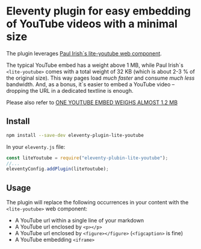 # Eleventy plugin for easy embedding of YouTube videos with a minimal size

The plugin leverages [Paul Irish´s lite-youtube web component](https://github.com/paulirish/lite-youtube-embed).

The typical YouTube embed has a weight above 1 MB, while Paul Irish´s `<lite-youtube>` comes with a total weight of 32 KB (which is about 2-3 % of the original size). This way pages load _much faster_ and consume _much less_ bandwidth. And, as a bonus, it´s easier to embed a YouTube video – dropping the URL in a dedicated textline is enough.

Please also refer to [ONE YOUTUBE EMBED WEIGHS ALMOST 1.2 MB](https://www.zachleat.com/web/youtube-embeds/)

## Install

```sh
npm install --save-dev eleventy-plugin-lite-youtube
```

In your `eleventy.js` file:

```js
const liteYoutube = require("eleventy-plubin-lite-youtube");
//...
eleventyConfig.addPlugin(liteYoutube);
```

## Usage

The plugin will replace the following occurrences in your content with the `<lite-youtube>` web component:

- A YouTube url within a single line of your markdown
- A YouTube url enclosed by `<p></p>`
- A YouTube url enclosed by `<figure></figure>` (`<figcaption>` is fine)
- A YouTube embedding `<iframe>`
